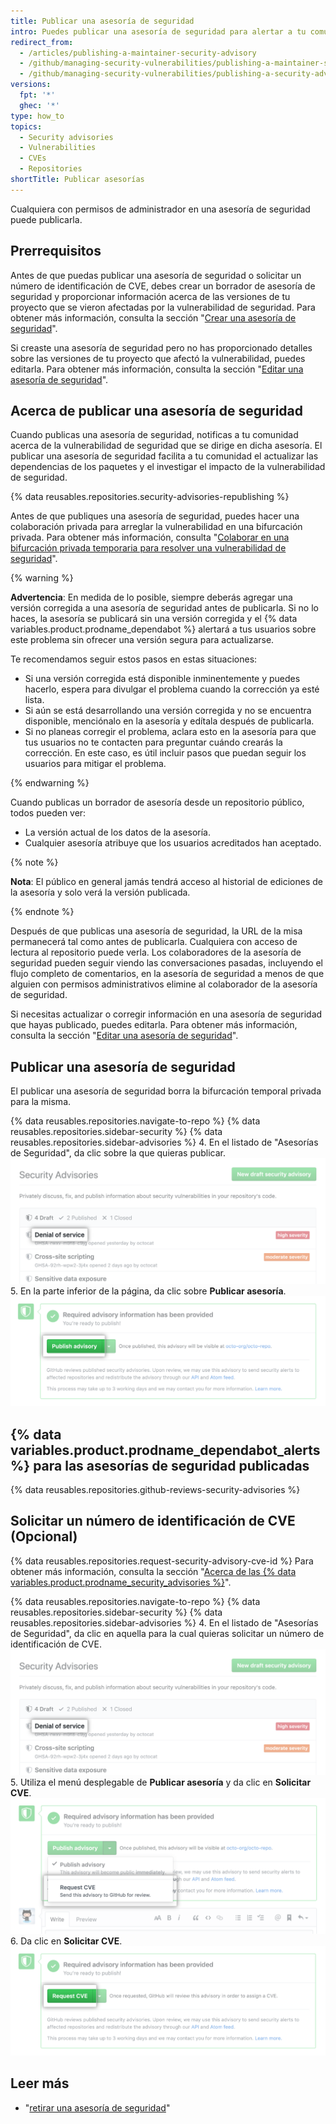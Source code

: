 ```yaml
---
title: Publicar una asesoría de seguridad
intro: Puedes publicar una asesoría de seguridad para alertar a tu comunidad sobre la vulnerabilidad de seguridad en tu proyecto.
redirect_from:
  - /articles/publishing-a-maintainer-security-advisory
  - /github/managing-security-vulnerabilities/publishing-a-maintainer-security-advisory
  - /github/managing-security-vulnerabilities/publishing-a-security-advisory
versions:
  fpt: '*'
  ghec: '*'
type: how_to
topics:
  - Security advisories
  - Vulnerabilities
  - CVEs
  - Repositories
shortTitle: Publicar asesorías
---
```


<!--Marketing-LINK: From /features/security/software-supply-chain page "Publishing a security advisory".-->

Cualquiera con permisos de administrador en una asesoría de seguridad puede publicarla.

## Prerrequisitos

Antes de que puedas publicar una asesoría de seguridad o solicitar un número de identificación de CVE, debes crear un borrador de asesoría de seguridad y proporcionar información acerca de las versiones de tu proyecto que se vieron afectadas por la vulnerabilidad de seguridad. Para obtener más información, consulta la sección "[Crear una asesoría de seguridad](/github/managing-security-vulnerabilities/creating-a-security-advisory)".

Si creaste una asesoría de seguridad pero no has proporcionado detalles sobre las versiones de tu proyecto que afectó la vulnerabilidad, puedes editarla. Para obtener más información, consulta la sección "[Editar una asesoría de seguridad](/github/managing-security-vulnerabilities/editing-a-security-advisory)".

## Acerca de publicar una asesoría de seguridad

Cuando publicas una asesoría de seguridad, notificas a tu comunidad acerca de la vulnerabilidad de seguridad que se dirige en dicha asesoría. El publicar una asesoría de seguridad facilita a tu comunidad el actualizar las dependencias de los paquetes y el investigar el impacto de la vulnerabilidad de seguridad.

{% data reusables.repositories.security-advisories-republishing %}

Antes de que publiques una asesoría de seguridad, puedes hacer una colaboración privada para arreglar la vulnerabilidad en una bifurcación privada. Para obtener más información, consulta "[Colaborar en una bifurcación privada temporaria para resolver una vulnerabilidad de seguridad](/articles/collaborating-in-a-temporary-private-fork-to-resolve-a-security-vulnerability)".

{% warning %}

**Advertencia**: En medida de lo posible, siempre deberás agregar una versión corregida a una asesoría de seguridad antes de publicarla. Si no lo haces, la asesoría se publicará sin una versión corregida y el {% data variables.product.prodname_dependabot %} alertará a tus usuarios sobre este problema sin ofrecer una versión segura para actualizarse.

Te recomendamos seguir estos pasos en estas situaciones:

- Si una versión corregida está disponible inminentemente y puedes hacerlo, espera para divulgar el problema cuando la corrección ya esté lista.
- Si aún se está desarrollando una versión corregida y no se encuentra disponible, menciónalo en la asesoría y edítala después de publicarla.
- Si no planeas corregir el problema, aclara esto en la asesoría para que tus usuarios no te contacten para preguntar cuándo crearás la corrección. En este caso, es útil incluir pasos que puedan seguir los usuarios para mitigar el problema.

{% endwarning %}

Cuando publicas un borrador de asesoría desde un repositorio público, todos pueden ver:

- La versión actual de los datos de la asesoría.
- Cualquier asesoría atribuye que los usuarios acreditados han aceptado.

{% note %}

**Nota**: El público en general jamás tendrá acceso al historial de ediciones de la asesoría y solo verá la versión publicada.

{% endnote %}

Después de que publicas una asesoría de seguridad, la URL de la misa permanecerá tal como antes de publicarla. Cualquiera con acceso de lectura al repositorio puede verla. Los colaboradores de la asesoría de seguridad pueden seguir viendo las conversaciones pasadas, incluyendo el flujo completo de comentarios, en la asesoría de seguridad a menos de que alguien con permisos administrativos elimine al colaborador de la asesoría de seguridad.

Si necesitas actualizar o corregir información en una asesoría de seguridad que hayas publicado, puedes editarla. Para obtener más información, consulta la sección "[Editar una asesoría de seguridad](/github/managing-security-vulnerabilities/editing-a-security-advisory)".

## Publicar una asesoría de seguridad

El publicar una asesoría de seguridad borra la bifurcación temporal privada para la misma.

{% data reusables.repositories.navigate-to-repo %}
{% data reusables.repositories.sidebar-security %}
{% data reusables.repositories.sidebar-advisories %}
4. En el listado de "Asesorías de Seguridad", da clic sobre la que quieras publicar. ![Asesoría de seguridad en el listado](/assets/images/help/security/security-advisory-in-list.png)
5. En la parte inferior de la página, da clic sobre **Publicar asesoría**. ![Botón para publicar aviso](/assets/images/help/security/publish-advisory-button.png)

## {% data variables.product.prodname_dependabot_alerts %} para las asesorías de seguridad publicadas

{% data reusables.repositories.github-reviews-security-advisories %}

## Solicitar un número de identificación de CVE (Opcional)

{% data reusables.repositories.request-security-advisory-cve-id %} Para obtener más información, consulta la sección "[Acerca de las {% data variables.product.prodname_security_advisories %}](/github/managing-security-vulnerabilities/about-github-security-advisories#cve-identification-numbers)".

{% data reusables.repositories.navigate-to-repo %}
{% data reusables.repositories.sidebar-security %}
{% data reusables.repositories.sidebar-advisories %}
4. En el listado de "Asesorías de Seguridad", da clic en aquella para la cual quieras solicitar un número de identificación de CVE. ![Asesoría de seguridad en el listado](/assets/images/help/security/security-advisory-in-list.png)
5. Utiliza el menú desplegable de **Publicar asesoría** y da clic en **Solicitar CVE**. ![Solicitar un CVE en el menú desplegable](/assets/images/help/security/security-advisory-drop-down-request-cve.png)
6. Da clic en **Solicitar CVE**. ![Botón "Solicitar CVE"](/assets/images/help/security/security-advisory-request-cve-button.png)

## Leer más

- "[retirar una asesoría de seguridad](/github/managing-security-vulnerabilities/withdrawing-a-security-advisory)"
